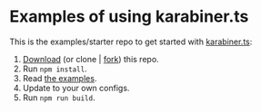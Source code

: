 # Examples of using karabiner.ts

This is the examples/starter repo to get started with [karabiner.ts](https://github.com/evan-liu/karabiner.ts): 

1. [Download](https://github.com/evan-liu/karabiner-config-examples/archive/refs/heads/main.zip) (or clone | [fork](https://github.com/evan-liu/karabiner-config-examples/fork)) this repo.
2. Run `npm install`.
3. Read [the examples](./src/index.ts).
4. Update to your own configs. 
5. Run `npm run build`. 
